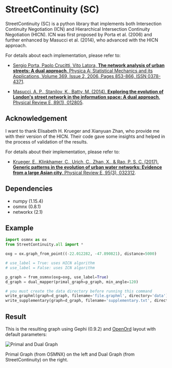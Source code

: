 StreetContinuity (SC)
========

StreetContinuity (SC) is a python library that implements both Intersection Continuity Negotiation (ICN) and Hierarchical Intersection Continuity Negotiation (HICN). ICN was first proposed by Porta et al. (2006) and further enhanced by Masucci et al. (2014), who advanced with the HICN approach.

For details about each implementation, please refer to:

* [Sergio Porta, Paolo Crucitti, Vito Latora, **The network analysis of urban streets: A dual approach**. Physica A: Statistical Mechanics and its Applications, Volume 369, Issue 2, 2006, Pages 853-866, ISSN 0378-4371](https://doi.org/10.1016/j.physa.2005.12.063).

* [Masucci, A. P., Stanilov, K., Batty, M. (2014). **Exploring the evolution of London's street network in the information space: A dual approach**. Physical Review E, 89(1), 012805](https://doi.org/10.1103/PhysRevE.89.012805).

Acknowledgement
--------------

I want to thank Elisabeth H. Krueger and Xianyuan Zhan, who provide me with their version of the HICN.
Their code gave some insights and helped in the process of validation of the results.

For details about their implementation, please refer to:

* [Krueger, E., Klinkhamer, C., Urich, C., Zhan, X., & Rao, P. S. C. (2017). **Generic patterns in the evolution of urban water networks: Evidence from a large Asian city**. Physical Review E, 95(3), 032312](https://dx.doi.org/10.1103/PhysRevE.95.032312).

Dependencies
--------------

* numpy (1.15.4)
* osmnx (0.8.1)
* networkx (2.1)

Example
--------------

```python
import osmnx as ox
from StreetContinuity.all import *

oxg = ox.graph_from_point((-22.012282, -47.890821), distance=5000)

# use_label = True: uses HICN algorithm
# use_label = False: uses ICN algorithm

p_graph = from_osmnx(oxg=oxg, use_label=True)
d_graph = dual_mapper(primal_graph=p_graph, min_angle=120)

# you must create the data directory before running this command
write_graphml(graph=d_graph, filename='file.graphml', directory='data')
write_supplementary(graph=d_graph, filename='supplementary.txt', directory='data')
```

Result
--------------

This is the resulting graph using Gephi (0.9.2) and [OpenOrd](https://github.com/gephi/gephi/wiki/OpenOrd) layout with default parameters:

![Primal and Dual Graph](https://github.com/gabrielspadon/StreetContinuity/blob/master/images/sc-test.png)

Primal Graph (from OSMNX) on the left and Dual Graph (from StreetContinuity) on the right.
